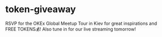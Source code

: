 # token-giveaway
RSVP for the OKEx Global Meetup Tour in Kiev for great inspirations and FREE TOKENS💰! Also tune in for our live streaming tomorrow!
